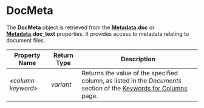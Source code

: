 # DocMeta

The **DocMeta** object is retrieved from the **[Metadata](metadata.md).doc** or **[Metadata](metadata.md).doc_text** properties. It provides access to metadata relating to document files.

| Property Name | Return Type | Description |
| --- | --- | --- |
| *\<column keyword\>* | *variant* | Returns the value of the specified column, as listed in the *Documents* section of the [Keywords for Columns](../../metadata_keywords/keywords_for_columns.md) page. |

